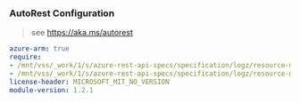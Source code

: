 ### AutoRest Configuration

> see https://aka.ms/autorest

``` yaml
azure-arm: true
require:
- /mnt/vss/_work/1/s/azure-rest-api-specs/specification/logz/resource-manager/readme.md
- /mnt/vss/_work/1/s/azure-rest-api-specs/specification/logz/resource-manager/readme.go.md
license-header: MICROSOFT_MIT_NO_VERSION
module-version: 1.2.1

```